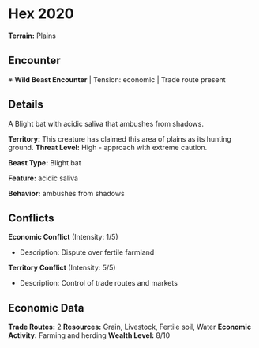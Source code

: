 # Hex 2020

**Terrain:** Plains

## Encounter
※ **Wild Beast Encounter** | Tension: economic | Trade route present

## Details
A Blight bat with acidic saliva that ambushes from shadows.

**Territory:** This creature has claimed this area of plains as its hunting ground.
**Threat Level:** High - approach with extreme caution.

**Beast Type:** Blight bat

**Feature:** acidic saliva

**Behavior:** ambushes from shadows

## Conflicts
**Economic Conflict** (Intensity: 1/5)
- Description: Dispute over fertile farmland

**Territory Conflict** (Intensity: 5/5)
- Description: Control of trade routes and markets

## Economic Data
**Trade Routes:** 2
**Resources:** Grain, Livestock, Fertile soil, Water
**Economic Activity:** Farming and herding
**Wealth Level:** 8/10
